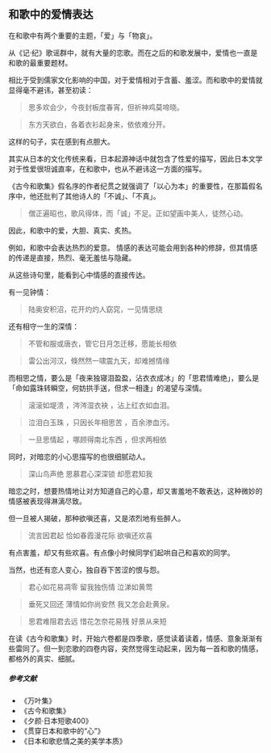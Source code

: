 ## 和歌中的爱情表达


在和歌中有两个重要的主题，「爱」与「物哀」。

从《记·纪》歌谣群中，就有大量的恋歌。而在之后的和歌发展中，爱情也一直是和歌的最重要题材。

相比于受到儒家文化影响的中国，对于爱情相对于含蓄、羞涩。而和歌中的爱情就显得毫不避讳，甚至初读：

> 思多欢会少，今夜封板度春宵，但祈神鸡莫啼晓。

> 东方天欲白，各着衣衫起身来，依依难分开。

这样的句子，实在感到有点胆大。

其实从日本的文化传统来看，日本起源神话中就包含了性爱的描写，因此日本文学对于性爱很坦诚直率，在和歌中，也从不避讳这一方面的描写。

《古今和歌集》假名序的作者纪贯之就强调了「以心为本」的重要性，在那篇假名序中，他还批判了其他诗人的「不诚」、「不真」。

> 僧正遍昭也，歌风得体，而「诚」不足。正如望画中美人，徒然心动。

因此，和歌中的爱，大胆、真实、炙热。


例如，和歌中会表达热烈的爱意。 情感的表达可能会用到各种的修辞，但其情感的传递是直接，热烈、毫无羞怯与隐藏。

从这些诗句里，能看到心中情感的直接传达。

有一见钟情：
> 陆奥安积沼，花开灼灼人窈窕，一见情思绕

还有相守一生的深情：
> 不管和服或唐衣，管它日月怎迁移，愿能长相依

> 雷公出河汉，倏然然一啸震九天，却难撼情缘


而相思之情，要么是「夜来独寝泪盈盈，沾衣衣成冰」的「思君情难绝」，要么是「命如露珠转瞬空，何妨拱手送，但求一相逢」的渴望与深情。

> 滚滚如堤溃 ，涔涔湿衣袂 ，沾上红衣如血泪。

> 泣泪白玉珠 ，只因长年相思苦 ，百余渗血污。

> 一旦思情起 ，哪顾得南北东西 ，但求两相依



同时，对暗恋的小心思描写的也很细腻动人。

> 深山鸟声绝 思慕君心深深锁 却愿君知我

暗恋之时，想要热情地让对方知道自己的心意，却又害羞地不敢表达，这种微妙的情感被表现得淋漓尽致。

但一旦被人揭破，那种欲嗔还喜，又是浓烈地有些醉人。

> 流言因君起 恰如春霞漫花际 欲嗔还欢喜

有点害羞，却又有些欢喜。有点像小时候同学们起哄自己和喜欢的同学。


当然，也还有恋人变心，独自吞下苦涩的恨与怨。
> 君心如花易凋零 留我独伤情 泣涕如黄莺

> 垂死又回还 薄情如你尚安然 我又怎会赴黄泉。

> 思君难阻君去远 惜花怎奈花易残 好景从来短

在读《古今和歌集》时，开始六卷都是四季歌，感觉读着读着，情感、意象渐渐有些雷同了。但一到恋歌的四卷内容，突然觉得生动起来，因为每一首和歌的情感，都格外的真实、细腻。

##### 参考文献
- 《万叶集》
- 《古今和歌集》
- 《夕颜·日本短歌400》
- 《贯穿日本和歌中的“心”》
- 《日本和歌悲情之美的美学本质》
